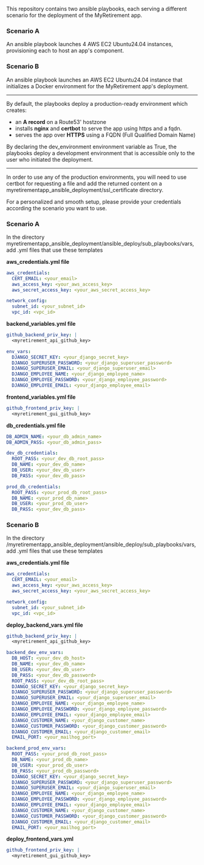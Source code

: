 Τhis repository contains two ansible playbooks, each serving a different scenario for the deployment of the MyRetirement app.

### Scenario A  
An ansible playbook launches 4 AWS EC2 Ubuntu24.04 instances, provisioning each to host an app's component.  

### Scenario B  
An ansible playbook launches an AWS EC2 Ubuntu24.04 instance that initializes a Docker environment for the MyRetirement app's deployment.

----

By default, the playbooks deploy a production-ready environment which creates:  
- an **A record** on a Route53' hostzone
- installs **nginx** and **certbot** to serve the app using https and a fqdn.
- serves the app over **HTTPS** using a FQDN (Full Qualified Domain Name)

By declaring the dev_environment environment variable as True, the playbooks deploy a development environment that is accessible only to the user who initiated the deployment.

----
In order to use any of the production environments, you will need to use certbot for requesting a file and add the returned content on a myretirementapp_ansible_deployment/ssl_certificate directory.  

For a personalized and smooth setup, please provide your credentials according the scenario you want to use. 

### Scenario A
In the directory myretirementapp_ansible_deployment/ansible_deploy/sub_playbooks/vars, add  .yml files that use these templates

**aws_credentials.yml file**
```yaml
aws_credentials:
  CERT_EMAIL: <your_email>
  aws_access_key: <your_aws_access_key>
  aws_secret_access_key: <your_aws_secret_access_key>

network_config:
  subnet_id: <your_subnet_id>
  vpc_id: <vpc_id>
```

**backend_variables.yml file**
```yaml
github_backend_priv_key: |
  <myretirement_api_github_key>

env_vars:
  DJANGO_SECRET_KEY: <your_django_secret_key>
  DJANGO_SUPERUSER_PASSWORD: <your_django_superuser_password>
  DJANGO_SUPERUSER_EMAIL: <your_django_superuser_email>
  DJANGO_EMPLOYEE_NAME: <your_django_employee_name>
  DJANGO_EMPLOYEE_PASSWORD: <your_django_employee_password>
  DJANGO_EMPLOYEE_EMAIL: <your_django_employee_email>
```

**frontend_variables.yml file**
```yaml
github_frontend_priv_key: |
  <myretirement_gui_github_key>
```

**db_credentials.yml file**
```yaml
DB_ADMIN_NAME: <your_db_admin_name>
DB_ADMIN_PASS: <your_db_admin_pass>

dev_db_credentials:
  ROOT_PASS: <your_dev_db_root_pass>
  DB_NAME: <your_dev_db_name>
  DB_USER: <your_dev_db_user>
  DB_PASS: <your_dev_db_pass>

prod_db_credentials:
  ROOT_PASS: <your_prod_db_root_pass>
  DB_NAME: <your_prod_db_name>
  DB_USER: <your_prod_db_user>
  DB_PASS: <your_dev_db_pass>
```
### Scenario B
In the directory /myretirementapp_ansible_deployment/ansible_deploy/sub_playbooks/vars, add  .yml files that use these templates

**aws_credentials.yml file**
```yaml
aws_credentials:
  CERT_EMAIL: <your_email>
  aws_access_key: <your_aws_access_key>
  aws_secret_access_key: <your_aws_secret_access_key>

network_config:
  subnet_id: <your_subnet_id>
  vpc_id: <vpc_id>
```

**deploy_backend_vars.yml file**
```yaml
github_backend_priv_key: |
  <myretirement_api_github_key>

backend_dev_env_vars:
  DB_HOST: <your_dev_db_host>
  DB_NAME: <your_dev_db_name>
  DB_USER: <your_dev_db_user>
  DB_PASS: <your_dev_db_password>
  ROOT_PASS: <your_dev_db_root_pass>
  DJANGO_SECRET_KEY: <your_django_secret_key>
  DJANGO_SUPERUSER_PASSWORD: <your_django_superuser_password>
  DJANGO_SUPERUSER_EMAIL: <your_django_superuser_email>
  DJANGO_EMPLOYEE_NAME: <your_django_employee_name>
  DJANGO_EMPLOYEE_PASSWORD: <your_django_employee_password>
  DJANGO_EMPLOYEE_EMAIL: <your_django_employee_email>
  DJANGO_CUSTOMER_NAME: <your_django_customer_name>
  DJANGO_CUSTOMER_PASSWORD: <your_django_customer_password>
  DJANGO_CUSTOMER_EMAIL: <your_django_customer_email>
  EMAIL_PORT: <your_mailhog_port>

backend_prod_env_vars:
  ROOT_PASS: <your_prod_db_root_pass>
  DB_NAME: <your_prod_db_name>
  DB_USER: <your_prod_db_user>
  DB_PASS: <your_prod_db_password>
  DJANGO_SECRET_KEY: <your_django_secret_key>
  DJANGO_SUPERUSER_PASSWORD: <your_django_superuser_password>
  DJANGO_SUPERUSER_EMAIL: <your_django_superuser_email>
  DJANGO_EMPLOYEE_NAME: <your_django_employee_name>
  DJANGO_EMPLOYEE_PASSWORD: <your_django_employee_password>
  DJANGO_EMPLOYEE_EMAIL: <your_django_employee_email>
  DJANGO_CUSTOMER_NAME: <your_django_customer_name>
  DJANGO_CUSTOMER_PASSWORD: <your_django_customer_password>
  DJANGO_CUSTOMER_EMAIL: <your_django_customer_email>
  EMAIL_PORT: <your_mailhog_port>
```

**deploy_frontend_vars.yml**
```yml
github_frontend_priv_key: |
  <myretirement_gui_github_key>
```
  






